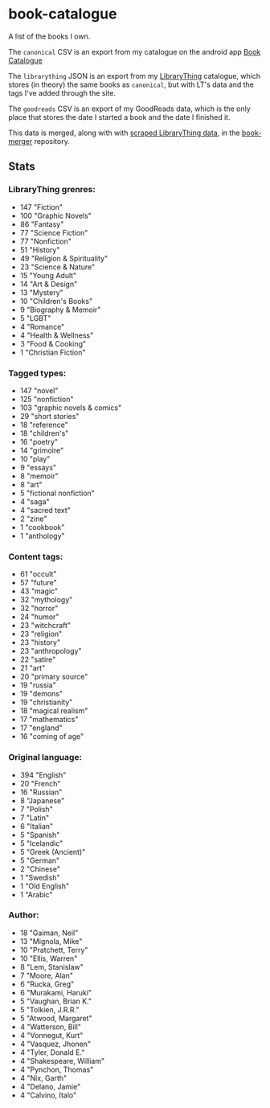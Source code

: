 book-catalogue
==============

A list of the books I own.

The `canonical` CSV is an export from my catalogue on the android app [Book Catalogue](https://play.google.com/store/apps/details?id=com.eleybourn.bookcatalogue&hl=en)

The `librarything` JSON is an export from my [LibraryThing](https://www.librarything.com/catalog/tripofmice) catalogue, which stores (in theory) the same books as `canonical`, but with LT's data and the tags I've added through the site.

The `goodreads` CSV is an export of my GoodReads data, which is the only place that stores the date I started a book and the date I finished it.

This data is merged, along with with [scraped LibraryThing data](https://github.com/mouse-reeve/book-scraper), in the [book-merger](https://github.com/mouse-reeve/book-merger) repository.

## Stats
### LibraryThing grenres:
- 147 "Fiction"
- 100 "Graphic Novels"
- 86 "Fantasy"
- 77 "Science Fiction"
- 77 "Nonfiction"
- 51 "History"
- 49 "Religion & Spirituality"
- 23 "Science & Nature"
- 15 "Young Adult"
- 14 "Art & Design"
- 13 "Mystery"
- 10 "Children's Books"
- 9 "Biography & Memoir"
- 5 "LGBT"
- 4 "Romance"
- 4 "Health & Wellness"
- 3 "Food & Cooking"
- 1 "Christian Fiction"

### Tagged types:
- 147 "novel"
- 125 "nonfiction"
- 103 "graphic novels & comics"
- 29 "short stories"
- 18 "reference"
- 18 "children's"
- 16 "poetry"
- 14 "grimoire"
- 10 "play"
- 9 "essays"
- 8 "memoir"
- 8 "art"
- 5 "fictional nonfiction"
- 4 "saga"
- 4 "sacred text"
- 2 "zine"
- 1 "cookbook"
- 1 "anthology"

### Content tags:
- 61 "occult"
- 57 "future"
- 43 "magic"
- 32 "mythology"
- 32 "horror"
- 24 "humor"
- 23 "witchcraft"
- 23 "religion"
- 23 "history"
- 23 "anthropology"
- 22 "satire"
- 21 "art"
- 20 "primary source"
- 19 "russia"
- 19 "demons"
- 19 "christianity"
- 18 "magical realism"
- 17 "mathematics"
- 17 "england"
- 16 "coming of age"

### Original language:
- 394 "English"
- 20 "French"
- 16 "Russian"
- 8 "Japanese"
- 7 "Polish"
- 7 "Latin"
- 6 "Italian"
- 5 "Spanish"
- 5 "Icelandic"
- 5 "Greek (Ancient)"
- 5 "German"
- 2 "Chinese"
- 1 "Swedish"
- 1 "Old English"
- 1 "Arabic"

### Author:
- 18 "Gaiman, Neil"
- 13 "Mignola, Mike"
- 10 "Pratchett, Terry"
- 10 "Ellis, Warren"
- 8 "Lem, Stanislaw"
- 7 "Moore, Alan"
- 6 "Rucka, Greg"
- 6 "Murakami, Haruki"
- 5 "Vaughan, Brian K."
- 5 "Tolkien, J.R.R."
- 5 "Atwood, Margaret"
- 4 "Watterson, Bill"
- 4 "Vonnegut, Kurt"
- 4 "Vasquez, Jhonen"
- 4 "Tyler, Donald E."
- 4 "Shakespeare, William"
- 4 "Pynchon, Thomas"
- 4 "Nix, Garth"
- 4 "Delano, Jamie"
- 4 "Calvino, Italo"


